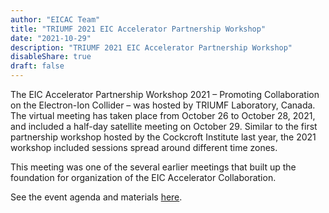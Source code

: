 ```yaml
---
author: "EICAC Team"
title: "TRIUMF 2021 EIC Accelerator Partnership Workshop"
date: "2021-10-29"
description: "TRIUMF 2021 EIC Accelerator Partnership Workshop"
disableShare: true
draft: false
---
```


The EIC Accelerator Partnership Workshop 2021 – Promoting Collaboration on the Electron-Ion Collider – was hosted by TRIUMF Laboratory, Canada. The virtual meeting has taken place from October 26 to October 28, 2021, and included a half-day satellite meeting on October 29. Similar to the first partnership workshop hosted by the Cockcroft Institute last year, the 2021 workshop included sessions spread around different time zones. 

This meeting was one of the several earlier meetings that built up the foundation for organization of the EIC Accelerator Collaboration. 

See the event agenda and materials [here](https://indico.triumf.ca/event/254/).
